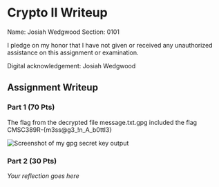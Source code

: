 # Crypto II Writeup

Name: Josiah Wedgwood
Section: 0101

I pledge on my honor that I have not given or received any unauthorized
assistance on this assignment or examination.

Digital acknowledgement: Josiah Wedgwood

## Assignment Writeup

### Part 1 (70 Pts)

The flag from the decrypted file message.txt.gpg included the flag CMSC389R-{m3ss@g3_!n_A_b0ttl3}

![Screenshot of my gpg secret key output](https://github.com/demurewolf/389Rspring19/assignments/10_Crypto_II/writeup/imported_gpg_key_screenshot)

### Part 2 (30 Pts)

*Your reflection goes here*
